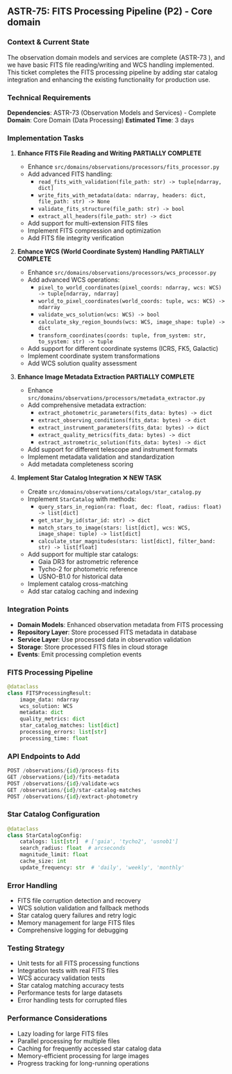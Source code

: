 ## **ASTR-75: FITS Processing Pipeline (P2) - Core domain**

### **Context & Current State**
The observation domain models and services are complete (ASTR-73 ), and we have basic FITS file reading/writing and WCS handling implemented. This ticket completes the FITS processing pipeline by adding star catalog integration and enhancing the existing functionality for production use.

### **Technical Requirements**

**Dependencies**: ASTR-73 (Observation Models and Services) -  Complete
**Domain**: Core Domain (Data Processing)
**Estimated Time**: 3 days

### **Implementation Tasks**

1. **Enhance FITS File Reading and Writing**  **PARTIALLY COMPLETE**
   - Enhance `src/domains/observations/processors/fits_processor.py`
   - Add advanced FITS handling:
     - `read_fits_with_validation(file_path: str) -> tuple[ndarray, dict]`
     - `write_fits_with_metadata(data: ndarray, headers: dict, file_path: str) -> None`
     - `validate_fits_structure(file_path: str) -> bool`
     - `extract_all_headers(file_path: str) -> dict`
   - Add support for multi-extension FITS files
   - Implement FITS compression and optimization
   - Add FITS file integrity verification

2. **Enhance WCS (World Coordinate System) Handling**  **PARTIALLY COMPLETE**
   - Enhance `src/domains/observations/processors/wcs_processor.py`
   - Add advanced WCS operations:
     - `pixel_to_world_coordinates(pixel_coords: ndarray, wcs: WCS) -> tuple[ndarray, ndarray]`
     - `world_to_pixel_coordinates(world_coords: tuple, wcs: WCS) -> ndarray`
     - `validate_wcs_solution(wcs: WCS) -> bool`
     - `calculate_sky_region_bounds(wcs: WCS, image_shape: tuple) -> dict`
     - `transform_coordinates(coords: tuple, from_system: str, to_system: str) -> tuple`
   - Add support for different coordinate systems (ICRS, FK5, Galactic)
   - Implement coordinate system transformations
   - Add WCS solution quality assessment

3. **Enhance Image Metadata Extraction**  **PARTIALLY COMPLETE**
   - Enhance `src/domains/observations/processors/metadata_extractor.py`
   - Add comprehensive metadata extraction:
     - `extract_photometric_parameters(fits_data: bytes) -> dict`
     - `extract_observing_conditions(fits_data: bytes) -> dict`
     - `extract_instrument_parameters(fits_data: bytes) -> dict`
     - `extract_quality_metrics(fits_data: bytes) -> dict`
     - `extract_astrometric_solution(fits_data: bytes) -> dict`
   - Add support for different telescope and instrument formats
   - Implement metadata validation and standardization
   - Add metadata completeness scoring

4. **Implement Star Catalog Integration** ❌ **NEW TASK**
   - Create `src/domains/observations/catalogs/star_catalog.py`
   - Implement `StarCatalog` with methods:
     - `query_stars_in_region(ra: float, dec: float, radius: float) -> list[dict]`
     - `get_star_by_id(star_id: str) -> dict`
     - `match_stars_to_image(stars: list[dict], wcs: WCS, image_shape: tuple) -> list[dict]`
     - `calculate_star_magnitudes(stars: list[dict], filter_band: str) -> list[float]`
   - Add support for multiple star catalogs:
     - Gaia DR3 for astrometric reference
     - Tycho-2 for photometric reference
     - USNO-B1.0 for historical data
   - Implement catalog cross-matching
   - Add star catalog caching and indexing

### **Integration Points**

- **Domain Models**: Enhanced observation metadata from FITS processing
- **Repository Layer**: Store processed FITS metadata in database
- **Service Layer**: Use processed data in observation validation
- **Storage**: Store processed FITS files in cloud storage
- **Events**: Emit processing completion events

### **FITS Processing Pipeline**
```python
@dataclass
class FITSProcessingResult:
    image_data: ndarray
    wcs_solution: WCS
    metadata: dict
    quality_metrics: dict
    star_catalog_matches: list[dict]
    processing_errors: list[str]
    processing_time: float
```

### **API Endpoints to Add**
```python
POST /observations/{id}/process-fits
GET /observations/{id}/fits-metadata
POST /observations/{id}/validate-wcs
GET /observations/{id}/star-catalog-matches
POST /observations/{id}/extract-photometry
```

### **Star Catalog Configuration**
```python
@dataclass
class StarCatalogConfig:
    catalogs: list[str]  # ['gaia', 'tycho2', 'usnob1']
    search_radius: float  # arcseconds
    magnitude_limit: float
    cache_size: int
    update_frequency: str  # 'daily', 'weekly', 'monthly'
```

### **Error Handling**
- FITS file corruption detection and recovery
- WCS solution validation and fallback methods
- Star catalog query failures and retry logic
- Memory management for large FITS files
- Comprehensive logging for debugging

### **Testing Strategy**
- Unit tests for all FITS processing functions
- Integration tests with real FITS files
- WCS accuracy validation tests
- Star catalog matching accuracy tests
- Performance tests for large datasets
- Error handling tests for corrupted files

### **Performance Considerations**
- Lazy loading for large FITS files
- Parallel processing for multiple files
- Caching for frequently accessed star catalog data
- Memory-efficient processing for large images
- Progress tracking for long-running operations
